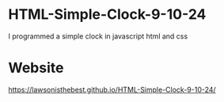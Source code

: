 # HTML-Simple-Clock-9-10-24
I programmed a simple clock in javascript html and css

# Website
https://lawsonisthebest.github.io/HTML-Simple-Clock-9-10-24/
